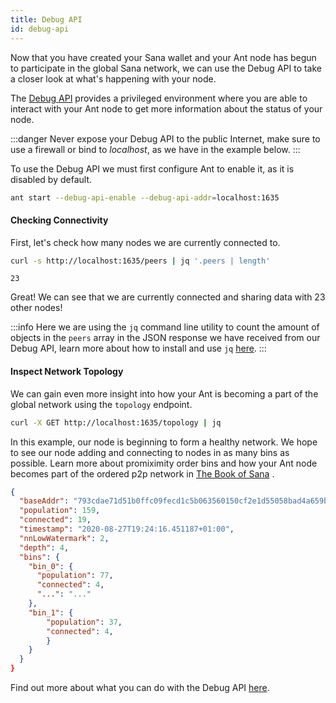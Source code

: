 ```yaml
---
title: Debug API
id: debug-api
---
```


Now that you have created your Sana wallet and your Ant node has
begun to participate in the global Sana network, we can use the Debug
API to take a closer look at what's happening with your node.

The [Debug API](/docs/api-reference/api-reference) provides a privileged environment where you are able to interact with your Ant node to get more information about the status of your node.

:::danger
Never expose your Debug API to the public Internet, make sure to use a
firewall or bind to *localhost*, as we have in the example below.
:::

To use the Debug API we must first configure Ant to enable it, as it is disabled by default.

```bash
ant start --debug-api-enable --debug-api-addr=localhost:1635
```

#### Checking Connectivity

First, let's check how many nodes we are currently connected to.

```bash
curl -s http://localhost:1635/peers | jq '.peers | length'
```

```
23
```

Great! We can see that we are currently connected and sharing data with 23 other nodes!

:::info
Here we are using the `jq` command line utility to count the amount of objects in the `peers` array in the JSON response we have received from our Debug API, learn more about how to install and use `jq` [here](https://stedolan.github.io/jq/).
:::

#### Inspect Network Topology

We can gain even more insight into how your Ant is becoming a part of
the global network using the `topology` endpoint.

```bash
curl -X GET http://localhost:1635/topology | jq
```

In this example, our node is beginning to form a healthy network. We hope to see our node adding and
connecting to nodes in as many bins as possible. Learn more about promiximity order bins and how your
Ant node becomes part of the ordered p2p network in
<a href="/the-book-of-sana.pdf" target="_blank" rel="noopener noreferrer">The Book of Sana</a> .

```json
{
  "baseAddr": "793cdae71d51b0ffc09fecd1c5b063560150cf2e1d55058bad4a659be5894ab1",
  "population": 159,
  "connected": 19,
  "timestamp": "2020-08-27T19:24:16.451187+01:00",
  "nnLowWatermark": 2,
  "depth": 4,
  "bins": {
    "bin_0": {
      "population": 77,
      "connected": 4,
      "...": "..."
    },
    "bin_1": {
    	"population": 37,
      	"connected": 4,
    	}
    }
  }
}
```

Find out more about what you can do with the Debug API [here](/docs/api-reference/api-reference).
